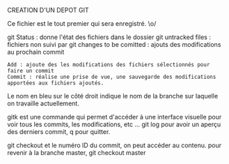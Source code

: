 CREATION D'UN DEPOT GIT

Ce fichier est le tout premier qui sera enregistré. \o/

git
    Status : donne l'état des fichiers dans le dossier git
        untracked files : fichiers non suivi par git
        changes to be comitted : ajouts des modifications au prochain commit

    Add : ajoute des les modifications des fichiers sélectionnés pour faire un commit
    Commit : réalise une prise de vue, une sauvegarde des modifications apportées aux fichiers ajoutés.

Le nom en bleu sur le côté droit indique le nom de la branche sur laquelle on travaille actuellement.

gitk est une commande qui permet d'accéder à une interface visuelle pour voir tous les commits, les modifications, etc ...
git log pour avoir un aperçu des derniers commit, q pour quitter.

git checkout et le numéro ID du commit, on peut accéder au contenu.
pour revenir à la branche master, git checkout master

